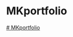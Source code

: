 # MKportfolio
<a href="https://flyhighmk55.github.io/MKportfolio/portfolio/index.html" target="_blank"># MKportfolio</a>
